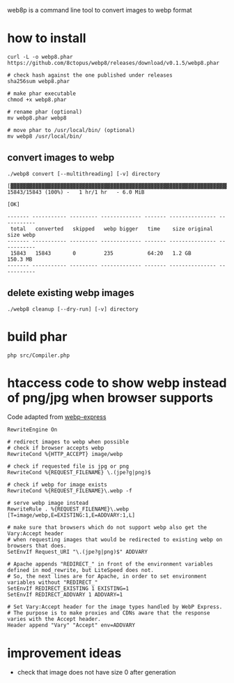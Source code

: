 web8p is a command line tool to convert images to webp format

# how to install

    curl -L -o webp8.phar https://github.com/8ctopus/webp8/releases/download/v0.1.5/webp8.phar

    # check hash against the one published under releases
    sha256sum webp8.phar
    
    # make phar executable
    chmod +x webp8.phar
    
    # rename phar (optional)
    mv webp8.phar webp8

    # move phar to /usr/local/bin/ (optional)
    mv webp8 /usr/local/bin/
    
## convert images to webp

    ./webp8 convert [--multithreading] [-v] directory

    [▓▓▓▓▓▓▓▓▓▓▓▓▓▓▓▓▓▓▓▓▓▓▓▓▓▓▓▓▓▓▓▓▓▓▓▓▓▓▓▓▓▓▓▓▓▓▓▓▓▓▓▓▓▓▓▓▓▓▓▓▓▓▓▓▓▓▓▓▓▓] 15843/15843 (100%) -   1 hr/1 hr   - 6.0 MiB

    [OK]

    ------- ----------- --------- ------------- ------- --------------- -----------
     total   converted   skipped   webp bigger   time    size original   size webp
    ------- ----------- --------- ------------- ------- --------------- -----------
     15843   15843       0         235           64:20   1.2 GB          150.3 MB
    ------- ----------- --------- ------------- ------- --------------- -----------

## delete existing webp images

    ./webp8 cleanup [--dry-run] [-v] directory

# build phar

    php src/Compiler.php

# htaccess code to show webp instead of png/jpg when browser supports

Code adapted from [webp-express](https://github.com/rosell-dk/webp-express)

    RewriteEngine On

    # redirect images to webp when possible
    # check if browser accepts webp
    RewriteCond %{HTTP_ACCEPT} image/webp

    # check if requested file is jpg or png
    RewriteCond %{REQUEST_FILENAME} \.(jpe?g|png)$

    # check if webp for image exists
    RewriteCond %{REQUEST_FILENAME}\.webp -f

    # serve webp image instead
    RewriteRule . %{REQUEST_FILENAME}\.webp [T=image/webp,E=EXISTING:1,E=ADDVARY:1,L]

    # make sure that browsers which do not support webp also get the Vary:Accept header
    # when requesting images that would be redirected to existing webp on browsers that does.
    SetEnvIf Request_URI "\.(jpe?g|png)$" ADDVARY

    # Apache appends "REDIRECT_" in front of the environment variables defined in mod_rewrite, but LiteSpeed does not.
    # So, the next lines are for Apache, in order to set environment variables without "REDIRECT_"
    SetEnvIf REDIRECT_EXISTING 1 EXISTING=1
    SetEnvIf REDIRECT_ADDVARY 1 ADDVARY=1

    # Set Vary:Accept header for the image types handled by WebP Express.
    # The purpose is to make proxies and CDNs aware that the response varies with the Accept header.
    Header append "Vary" "Accept" env=ADDVARY

# improvement ideas

- check that image does not have size 0 after generation
